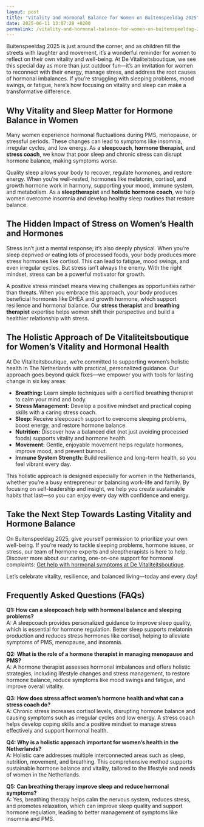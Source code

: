 ```yaml
---
layout: post
title: "Vitality and Hormonal Balance for Women on Buitenspeeldag 2025"
date: 2025-06-11 13:07:28 +0200
permalink: /vitality-and-hormonal-balance-for-women-on-buitenspeeldag-2025/
---
```

Buitenspeeldag 2025 is just around the corner, and as children fill the streets with laughter and movement, it’s a wonderful reminder for women to reflect on their own vitality and well-being. At De Vitaliteitsboutique, we see this special day as more than just outdoor fun—it’s an invitation for women to reconnect with their energy, manage stress, and address the root causes of hormonal imbalances. If you’re struggling with sleeping problems, mood swings, or fatigue, here’s how focusing on vitality and sleep can make a transformative difference.

## Why Vitality and Sleep Matter for Hormone Balance in Women

Many women experience hormonal fluctuations during PMS, menopause, or stressful periods. These changes can lead to symptoms like insomnia, irregular cycles, and low energy. As a **sleepcoach**, **hormone therapist**, and **stress coach**, we know that poor sleep and chronic stress can disrupt hormone balance, making symptoms worse.

Quality sleep allows your body to recover, regulate hormones, and restore energy. When you’re well-rested, hormones like melatonin, cortisol, and growth hormone work in harmony, supporting your mood, immune system, and metabolism. As a **sleeptherapist** and **holistic hormone coach**, we help women overcome insomnia and develop healthy sleep routines that restore balance.

## The Hidden Impact of Stress on Women’s Health and Hormones

Stress isn’t just a mental response; it’s also deeply physical. When you’re sleep deprived or eating lots of processed foods, your body produces more stress hormones like cortisol. This can lead to fatigue, mood swings, and even irregular cycles. But stress isn’t always the enemy. With the right mindset, stress can be a powerful motivator for growth.

A positive stress mindset means viewing challenges as opportunities rather than threats. When you embrace this approach, your body produces beneficial hormones like DHEA and growth hormone, which support resilience and hormonal balance. Our **stress therapist** and **breathing therapist** expertise helps women shift their perspective and build a healthier relationship with stress.

## The Holistic Approach of De Vitaliteitsboutique for Women’s Vitality and Hormonal Health

At De Vitaliteitsboutique, we’re committed to supporting women’s holistic health in The Netherlands with practical, personalized guidance. Our approach goes beyond quick fixes—we empower you with tools for lasting change in six key areas:

- **Breathing:** Learn simple techniques with a certified breathing therapist to calm your mind and body.
- **Stress Management:** Develop a positive mindset and practical coping skills with a caring stress coach.
- **Sleep:** Receive sleepcoach support to overcome sleeping problems, boost energy, and restore hormone balance.
- **Nutrition:** Discover how a balanced diet (not just avoiding processed foods) supports vitality and hormone health.
- **Movement:** Gentle, enjoyable movement helps regulate hormones, improve mood, and prevent burnout.
- **Immune System Strength:** Build resilience and long-term health, so you feel vibrant every day.

This holistic approach is designed especially for women in the Netherlands, whether you’re a busy entrepreneur or balancing work-life and family. By focusing on self-leadership and insight, we help you create sustainable habits that last—so you can enjoy every day with confidence and energy.

## Take the Next Step Towards Lasting Vitality and Hormone Balance

On Buitenspeeldag 2025, give yourself permission to prioritize your own well-being. If you’re ready to tackle sleeping problems, hormone issues, or stress, our team of hormone experts and sleeptherapists is here to help. Discover more about our caring, one-on-one support for hormonal complaints: [Get help with hormonal symptoms at De Vitaliteitsboutique](https://devitaliteitsboutique.nl/hulp-hormonale-klachten/).

Let’s celebrate vitality, resilience, and balanced living—today and every day!

## Frequently Asked Questions (FAQs)

**Q1: How can a sleepcoach help with hormonal balance and sleeping problems?**  
A: A sleepcoach provides personalized guidance to improve sleep quality, which is essential for hormone regulation. Better sleep supports melatonin production and reduces stress hormones like cortisol, helping to alleviate symptoms of PMS, menopause, and insomnia.

**Q2: What is the role of a hormone therapist in managing menopause and PMS?**  
A: A hormone therapist assesses hormonal imbalances and offers holistic strategies, including lifestyle changes and stress management, to restore hormone balance, reduce symptoms like mood swings and fatigue, and improve overall vitality.

**Q3: How does stress affect women’s hormone health and what can a stress coach do?**  
A: Chronic stress increases cortisol levels, disrupting hormone balance and causing symptoms such as irregular cycles and low energy. A stress coach helps develop coping skills and a positive mindset to manage stress effectively and support hormonal health.

**Q4: Why is a holistic approach important for women’s health in the Netherlands?**  
A: Holistic care addresses multiple interconnected areas such as sleep, nutrition, movement, and breathing. This comprehensive method supports sustainable hormone balance and vitality, tailored to the lifestyle and needs of women in the Netherlands.

**Q5: Can breathing therapy improve sleep and reduce hormonal symptoms?**  
A: Yes, breathing therapy helps calm the nervous system, reduces stress, and promotes relaxation, which can improve sleep quality and support hormone regulation, leading to better management of symptoms like insomnia and PMS.

<script type="application/ld+json">
{
  "@context": "https://schema.org",
  "@type": "BlogPosting",
  "mainEntityOfPage": {
    "@type": "WebPage",
    "@id": "https://devitaliteitsboutique.nl/blog/vitality-hormonal-balance-buitenspeeldag-2025"
  },
  "headline": "Vitality and Hormonal Balance for Women on Buitenspeeldag 2025",
  "description": "Learn how De Vitaliteitsboutique supports women in the Netherlands with holistic guidance on sleep, stress, and hormone balance to enhance vitality and well-being.",
  "image": "https://devitaliteitsboutique.nl/images/vitality-hormonal-balance.jpg",
  "author": {
    "@type": "Person",
    "name": "De Vitaliteitsboutique",
    "description": "At De Vitaliteitsboutique, we empower women to enhance their vitality through personalized, practical guidance in breathing, stress management, sleep, nutrition, movement, and immune strength."
  },
  "publisher": {
    "@type": "Person",
    "name": "De Vitaliteitsboutique"
  },
  "datePublished": "2024-06-01",
  "dateModified": "2024-06-01"
}
</script>

<script type="application/ld+json">
{
  "@context": "https://schema.org",
  "@type": "FAQPage",
  "mainEntity": [
    {
      "@type": "Question",
      "name": "How can a sleepcoach help with hormonal balance and sleeping problems?",
      "acceptedAnswer": {
        "@type": "Answer",
        "text": "A sleepcoach provides personalized guidance to improve sleep quality, which is essential for hormone regulation. Better sleep supports melatonin production and reduces stress hormones like cortisol, helping to alleviate symptoms of PMS, menopause, and insomnia."
      }
    },
    {
      "@type": "Question",
      "name": "What is the role of a hormone therapist in managing menopause and PMS?",
      "acceptedAnswer": {
        "@type": "Answer",
        "text": "A hormone therapist assesses hormonal imbalances and offers holistic strategies, including lifestyle changes and stress management, to restore hormone balance, reduce symptoms like mood swings and fatigue, and improve overall vitality."
      }
    },
    {
      "@type": "Question",
      "name": "How does stress affect women’s hormone health and what can a stress coach do?",
      "acceptedAnswer": {
        "@type": "Answer",
        "text": "Chronic stress increases cortisol levels, disrupting hormone balance and causing symptoms such as irregular cycles and low energy. A stress coach helps develop coping skills and a positive mindset to manage stress effectively and support hormonal health."
      }
    },
    {
      "@type": "Question",
      "name": "Why is a holistic approach important for women’s health in the Netherlands?",
      "acceptedAnswer": {
        "@type": "Answer",
        "text": "Holistic care addresses multiple interconnected areas such as sleep, nutrition, movement, and breathing. This comprehensive method supports sustainable hormone balance and vitality, tailored to the lifestyle and needs of women in the Netherlands."
      }
    },
    {
      "@type": "Question",
      "name": "Can breathing therapy improve sleep and reduce hormonal symptoms?",
      "acceptedAnswer": {
        "@type": "Answer",
        "text": "Yes, breathing therapy helps calm the nervous system, reduces stress, and promotes relaxation, which can improve sleep quality and support hormone regulation, leading to better management of symptoms like insomnia and PMS."
      }
    }
  ]
}
</script>